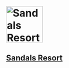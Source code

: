 #  <a href='https://www.sandals.com/montego-bay/photos/'><img src='https://www.google.com/imgres?imgurl=https%3A%2F%2Fwww.sandals.com%2Fblog%2Fcontent%2Fimages%2F2020%2F01%2FSGL-Sandals-Grande-St-Lucia-Main-Pool-Overview.jpg' height='100' alt='Sandals Resort Image'>

##  Sandals Resort
